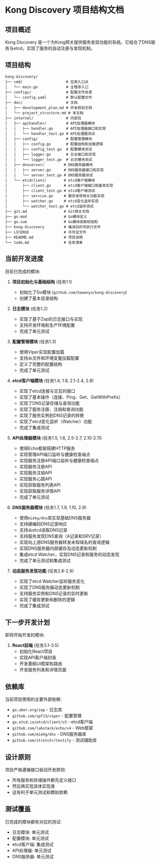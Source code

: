 # Kong Discovery 项目结构文档

## 项目概述

Kong Discovery 是一个为Kong网关提供服务发现功能的系统。它结合了DNS服务与etcd，实现了服务的自动注册与发现机制。

## 项目结构

```
kong-discovery/
├── cmd/                    # 应用入口点
│   └── main.go             # 主程序入口
├── configs/                # 配置文件目录
│   └── config.yaml         # 默认配置文件
├── doc/                    # 文档
│   ├── development_plan.md # 开发规划文档
│   └── project_structure.md # 本文档
├── internal/               # 内部包
│   ├── apihandler/         # API处理器模块
│   │   ├── handler.go      # API处理器接口和实现
│   │   └── handler_test.go # API处理器测试
│   ├── config/             # 配置管理模块
│   │   ├── config.go       # 配置结构和加载逻辑
│   │   ├── config_test.go  # 配置模块测试
│   │   ├── logger.go       # 日志接口和实现
│   │   └── logger_test.go  # 日志模块测试
│   ├── dnsserver/         # DNS服务器模块
│   │   ├── server.go      # DNS服务器接口和实现
│   │   └── server_test.go # DNS服务器测试
│   └── etcdclient/        # etcd客户端模块
│       ├── client.go      # etcd客户端接口和基本实现
│       ├── client_test.go # etcd客户端测试
│       ├── service.go     # 服务发现相关功能实现
│       ├── watcher.go     # etcd变化监听实现
│       └── watcher_test.go # etcd监听测试
├── git.md                 # Git相关文档
├── go.mod                 # Go模块定义
├── go.sum                 # Go模块依赖校验和
├── kong-discovery         # 编译后的可执行文件
├── LICENSE                # 许可证文件
├── README.md              # 项目说明
└── todo.md                # 任务清单
```

## 当前开发进度

目前已完成的模块:

1. **项目初始化与基础结构** (任务1.1)
   - 初始化了Go模块 (`github.com/hewenyu/kong-discovery`)
   - 创建了基本目录结构

2. **日志模块** (任务1.2)
   - 实现了基于Zap的日志接口与实现
   - 支持开发环境和生产环境配置
   - 完成了单元测试

3. **配置管理模块** (任务1.3)
   - 使用Viper实现配置加载
   - 支持从文件和环境变量加载配置
   - 定义了完整的配置结构
   - 完成了单元测试

4. **etcd客户端模块** (任务1.4, 1.8, 2.1-2.4, 2.8)
   - 实现了etcd连接与交互的接口
   - 实现了基本操作（连接、Ping、Get、GetWithPrefix）
   - 实现了DNS记录存储与查询功能
   - 实现了服务注册、注销和查询功能
   - 实现了服务实例到DNS记录的转换
   - 实现了etcd变化监听（Watcher）功能
   - 完成了集成测试

5. **API处理器模块** (任务1.5, 1.6, 2.5-2.7, 2.10-2.11)
   - 使用Echo框架搭建HTTP服务
   - 实现管理API端口监听与健康检查端点
   - 实现服务注册API端口监听与健康检查端点
   - 实现服务注册API
   - 实现服务注销API
   - 实现服务心跳API
   - 实现获取服务列表API
   - 实现获取服务详情API
   - 完成了单元测试

6. **DNS服务器模块** (任务1.7, 1.9, 1.10, 2.9)
   - 使用`miekg/dns`库实现基础DNS服务器
   - 支持硬编码DNS记录响应
   - 支持从etcd读取DNS记录
   - 支持服务发现DNS查询（A记录和SRV记录）
   - 实现向上游DNS服务器转发未知域名的查询逻辑
   - 实现DNS服务器内部缓存及动态更新机制
   - 集成etcd Watcher，实现DNS记录和服务的动态发现
   - 完成了单元测试和集成测试

7. **动态服务发现功能** (任务2.8-2.9)
   - 实现了etcd Watcher监听服务变化
   - 实现了DNS服务器动态更新机制
   - 支持服务实例和DNS记录的实时更新
   - 实现了缓存更新和删除的逻辑
   - 完成了集成测试

## 下一步开发计划

即将开始开发的模块:

1. **React前端** (任务3.1-3.5)
   - 初始化React项目
   - 实现API客户端封装
   - 开发基础UI框架和路由
   - 开发服务列表和详情页面

## 依赖库

当前项目使用的主要外部依赖:

- `go.uber.org/zap` - 日志库
- `github.com/spf13/viper` - 配置管理
- `go.etcd.io/etcd/client/v3` - etcd客户端
- `github.com/labstack/echo/v4` - Web框架
- `github.com/miekg/dns` - DNS服务器库
- `github.com/stretchr/testify` - 测试辅助库

## 设计原则

项目严格遵循接口驱动开发原则:
- 所有服务和存储操作都先定义接口
- 然后再实现具体实现类
- 这有利于单元测试和模拟依赖

## 测试覆盖

已完成的模块都有对应的测试:
- 日志模块: 单元测试
- 配置模块: 单元测试
- etcd客户端: 集成测试
- API处理器: 单元测试
- DNS服务器: 单元测试 